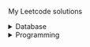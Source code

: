 My Leetcode solutions

<details>
  <summary>Database</summary>

## Database Problems

- [Bank AmountSummary II](src/main/java/in/pelligent/leetcode/database/BankAmountSummaryII.md)
- [Combine The Tables](src/main/java/in/pelligent/leetcode/database/CombineTheTables.md)
- [Customer Who Did Not Make Any Transactions](src/main/java/in/pelligent/leetcode/database/CustomerWhoDidNotMakeAnyTransactions.md)
- [Customers Who Never Order](src/main/java/in/pelligent/leetcode/database/CustomersWhoNeverOrder.md)
- [Daily Leads And Partners](src/main/java/in/pelligent/leetcode/database/DailyLeadsAndPartners.md)
- [Duplicate Emails](src/main/java/in/pelligent/leetcode/database/DuplicateEmails.md)
- [Employees Earning More Than Their Managers](src/main/java/in/pelligent/leetcode/database/EmployeesEarningMoreThantheirManagers.md)
- [Find Customer Referee](src/main/java/in/pelligent/leetcode/database/FindCustomerReferee.md)
- [Find Total Time Spent By Each Employee](src/main/java/in/pelligent/leetcode/database/FindTotalTimeSpentByEachEmployee.md)
- [Group Sold Products By The Date](src/main/java/in/pelligent/leetcode/database/GroupSoldProductsByTheDate.md)
- [Nth Highest Salary](src/main/java/in/pelligent/leetcode/database/NthHighestSalary.md)
- [Patients With A Condition](src/main/java/in/pelligent/leetcode/database/PatientsWithACondition.md)
- [Rearrange Product Tables](src/main/java/in/pelligent/leetcode/database/RearrangeProductTables.md)
- [Recyclable And Low Fat Products](src/main/java/in/pelligent/leetcode/database/RecyclableAndLowFatProducts.md)
- [Second Highest Salary](src/main/java/in/pelligent/leetcode/database/SecondHighestSalary.md)
- [Swap Salary](src/main/java/in/pelligent/leetcode/database/SwapSalary.md)
- [Market Analysis I](src/main/java/in/pelligent/leetcode/database/MarketAnalysisI.md)
- [Not Boring Movies](src/main/java/in/pelligent/leetcode/database/NotBoringMovies.md)

</details>

<details>
  <summary>Programming</summary>

## Programming Problems

- [Add Two Numbers](src/main/java/in/pelligent/leetcode/programming/addtwonumbers/AddTwoNumbers.md)
- [Best Time To Buy Stocks](src/main/java/in/pelligent/leetcode/programming/besttimetobuystocks/BestTimeToBuyStocks.md)
- [Contains Duplicate](src/main/java/in/pelligent/leetcode/programming/containsduplicate/ContainsDuplicate.md)
- [Convert The Temperature](src/main/java/in/pelligent/leetcode/programming/convertthetemperature/ConvertTheTemperature.md)
- [Count Prefixes Of A Given String](src/main/java/in/pelligent/leetcode/programming/countprefixesofagivenstring/CountPrefixesOfAGivenString.md)
- [Find The Index Of The First Occurrence In A String](src/main/java/in/pelligent/leetcode/programming/findtheindexofthefirstoccurenceinastring/FindTheIndexOfTheFirstOccurrenceInAString.md)
- [Greatest English Letter In Upper Case](src/main/java/in/pelligent/leetcode/programming/greatestenglishletterinuppercase/GreatestEnglishLetterInUpperCase.md)
- [Group Anagrams](src/main/java/in/pelligent/leetcode/programming/groupanagrams/GroupAnagrams.md)
- [Jewels And Stones](src/main/java/in/pelligent/leetcode/programming/jewelsandstones/JewelsAndStones.md)
- [Jump Game](src/main/java/in/pelligent/leetcode/programming/jumpgame/JumpGame.md)
- [Length Of Last Word](src/main/java/in/pelligent/leetcode/programming/lengthoflastword/LengthOfLastWord.md)
- [Longest Common Prefix](src/main/java/in/pelligent/leetcode/programming/longestcommonprefix/LongestCommonPrefix.md)
- [Majority Element](src/main/java/in/pelligent/leetcode/programming/majorityelement/MajorityElement.md)
- [Maximum Subarray](src/main/java/in/pelligent/leetcode/programming/maximumsubarray/MaximumSubarray.md)
- [Median Of Two Sorted Arrays](src/main/java/in/pelligent/leetcode/programming/medianoftwosortedarrays/MedianOfTwoSortedArrays.md)
- [Missing Number](src/main/java/in/pelligent/leetcode/programming/missingnumber/MissingNumber.md)
- [Palindrome Number](src/main/java/in/pelligent/leetcode/programming/palindromenumber/PalindromeNumber.md)
- [Plus One](src/main/java/in/pelligent/leetcode/programming/plusone/PlusOne.md)
- [Remove Duplicates From Sorted Array](src/main/java/in/pelligent/leetcode/programming/removeduplicatesfromsortedarray/RemoveDuplicatesFromSortedArray.md)
- [Remove Duplicates From Sorted List](src/main/java/in/pelligent/leetcode/programming/removeduplicatesfromsortedlist/RemoveDuplicatesFromSortedList.md)
- [Remove Element](src/main/java/in/pelligent/leetcode/programming/removeelement/RemoveElement.md)
- [Reverse Integer](src/main/java/in/pelligent/leetcode/programming/reverseinteger/ReverseInteger.md)
- [Roman To Integer](src/main/java/in/pelligent/leetcode/programming/romantointeger/RomanToInteger.md)
- [Search Insert Position](src/main/java/in/pelligent/leetcode/programming/searchinsertposition/SearchInsertPosition.md)
- [To Lower Case](src/main/java/in/pelligent/leetcode/programming/tolowercase/ToLowerCase.md)
- [Two Number Sum](src/main/java/in/pelligent/leetcode/programming/twonumbersum/TwoNumberSum.md)
- [Valid Anagram](src/main/java/in/pelligent/leetcode/programming/validanagram/ValidAnagram.md)
- [Is Palindrome](src/main/java/in/pelligent/leetcode/programming/validpalindrome/IsPalindrome.md)
- [Valid Parenthesis](src/main/java/in/pelligent/leetcode/programming/validparenthesis/ValidParenthesis.md)
- [How Many Numbers Are Smaller Than the Current Number](src/main/java/in/pelligent/leetcode/programming/howmanynumbersaresmallerthanthecurrentnumber/HowManyNumbersAreSmallerThanTheCurrentNumber.md)
- [Shuffle String](src/main/java/in/pelligent/leetcode/programming/shufflestring/ShuffleString.md)

</details>
